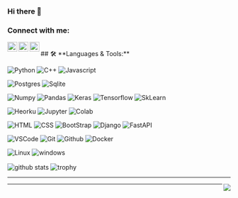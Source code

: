 ### Hi there 👋


### Connect with me:


[<img align="left" alt="AnandJVishwakarma | YouTube" width="22px" src="https://cdn.jsdelivr.net/npm/simple-icons@v3/icons/youtube.svg" />][youtube]
[<img align="left" alt="AnandJVishwakarma | LinkedIn" width="22px" src="https://cdn.jsdelivr.net/npm/simple-icons@v3/icons/linkedin.svg" />][linkedin]
[<img align="left" alt="AnandJVishwakarma | Instagram" width="22px" src="https://cdn.jsdelivr.net/npm/simple-icons@v3/icons/instagram.svg" />][instagram]

<br />
<!-- Language and tools badge-->
## 🛠️ **Languages & Tools:**

![Python](https://img.shields.io/badge/python%20-%2314354C.svg?&style=for-the-badge&logo=python&logoColor=white)
![C++](https://img.shields.io/badge/c++%20-%2300599C.svg?&style=for-the-badge&logo=c%2B%2B&ogoColor=white)
![Javascript](https://img.shields.io/badge/javascript%20-%23323330.svg?&style=for-the-badge&logo=javascript&logoColor=%23F7DF1E)

![Postgres](https://img.shields.io/badge/postgres-%23316192.svg?&style=for-the-badge&logo=postgresql&logoColor=white)
![Sqlite](https://img.shields.io/badge/sqlite-%2307405e.svg?&style=for-the-badge&logo=sqlite&logoColor=white)

![Numpy](https://img.shields.io/badge/numpy%20-%23013243.svg?&style=for-the-badge&logo=numpy&logoColor=white)
![Pandas](https://img.shields.io/badge/pandas%20-%23150458.svg?&style=for-the-badge&logo=pandas&logoColor=white)
![Keras](https://img.shields.io/badge/Keras%20-%23D00000.svg?&style=for-the-badge&logo=Keras&logoColor=white)
![Tensorflow](https://img.shields.io/badge/TensorFlow%20-%23430098.svg?&style=for-the-badge&logo=TensorFlow&logoColor=white)
![SkLearn](https://img.shields.io/badge/SkLearn%20-%23E34F26.svg?&style=for-the-badge&logo=scikit%20learn&logoColor=white)

![Heorku](https://img.shields.io/badge/heroku%20-%23430098.svg?&style=for-the-badge&logo=heroku&logoColor=white)
![Jupyter](https://img.shields.io/badge/Jupyter%20-%23F37626.svg?&style=for-the-badge&logo=Jupyter&logoColor=white)
![Colab](https://img.shields.io/badge/Colab%20-%2320232a.svg?&style=for-the-badge&logo=google&logoColor=white)

![HTML](https://img.shields.io/badge/html%20-%23E34F26.svg?&style=for-the-badge&logo=html5&logoColor=white)
![CSS](https://img.shields.io/badge/css%20-%231572B6.svg?&style=for-the-badge&logo=css3&logoColor=white)
![BootStrap](https://img.shields.io/badge/bootstrap%20-%23563D7C.svg?&style=for-the-badge&logo=bootstrap&logoColor=white)
![Django](https://img.shields.io/badge/django%20-%23092E20.svg?&style=for-the-badge&logo=django&logoColor=white)
![FastAPI](https://img.shields.io/badge/FastAPI%20-%2307405e.svg?&style=for-the-badge&logo=fastapi&logoColor=white)

![VSCode](https://img.shields.io/badge/-vscode-00a8e8?style=for-the-badge&logo=visual-studio-code)
![Git](https://img.shields.io/badge/git%20-%23F05033.svg?&style=for-the-badge&logo=git&logoColor=white)
![Github](https://img.shields.io/badge/github%20-%23121011.svg?&style=for-the-badge&logo=github&logoColor=white)
![Docker](https://img.shields.io/badge/docker%20-%230db7ed.svg?&style=for-the-badge&logo=docker&logoColor=white)

![Linux](https://img.shields.io/badge/-linux-772953?style=for-the-badge&logo=linux)
![windows](https://img.shields.io/badge/windows-0078D6?logo=windows&logoColor=white&style=for-the-badge)

<img align="center" src="https://github-readme-stats.vercel.app/api?username=codeperfectplus&show_icons=true&include_all_commits=true&theme=blue-white&count_private=true" alt="github stats">

<img align="center" src="https://github-profile-trophy.vercel.app/?username=codeperfectplus&theme=white" alt="trophy">

<!--Footer-->
<hr>
<img align="right" src="https://img.shields.io/badge/Made%20with-Markdown-1f425f.svg?style=for-the-badge">

---

[youtube]: https://www.youtube.com/channel/UChSyy1cM2fT2eyaso9G2I6Q
[instagram]: https://www.instagram.com/_anandvishwakarma_
[linkedin]: https://www.linkedin.com/in/anand-vishwakarma-20389519a



